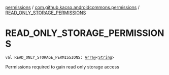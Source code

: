 [permissions](../index.md) / [com.github.kacso.androidcommons.permissions](index.md) / [READ_ONLY_STORAGE_PERMISSIONS](./-r-e-a-d_-o-n-l-y_-s-t-o-r-a-g-e_-p-e-r-m-i-s-s-i-o-n-s.md)

# READ_ONLY_STORAGE_PERMISSIONS

`val READ_ONLY_STORAGE_PERMISSIONS: `[`Array`](https://kotlinlang.org/api/latest/jvm/stdlib/kotlin/-array/index.html)`<`[`String`](https://kotlinlang.org/api/latest/jvm/stdlib/kotlin/-string/index.html)`>`

Permissions required to gain read only storage access

